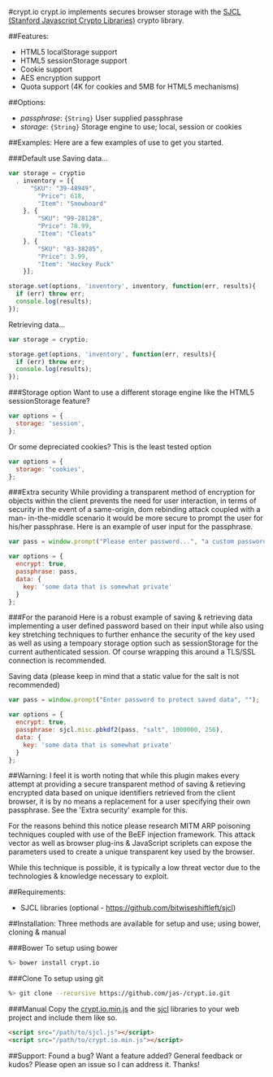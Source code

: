 #crypt.io
crypt.io implements secures browser storage with the
[SJCL (Stanford Javascript Crypto Libraries)](http://bitwiseshiftleft.github.io/sjcl/)
crypto library.

##Features:
* HTML5 localStorage support
* HTML5 sessionStorage support
* Cookie support
* AES encryption support
* Quota support (4K for cookies and 5MB for HTML5 mechanisms)

##Options:
* _passphrase_: `{String}` User supplied passphrase
* _storage_: `{String}` Storage engine to use; local, session or cookies

##Examples:
Here are a few examples of use to get you started.

###Default use
Saving data...

```javascript
var storage = cryptio
  , inventory = [{
  	  "SKU": "39-48949",
	    "Price": 618,
	    "Item": "Snowboard"
    }, {
	    "SKU": "99-28128",
    	"Price": 78.99,
	    "Item": "Cleats"
    }, {
	    "SKU": "83-38285",
	    "Price": 3.99,
	    "Item": "Hockey Puck"
    }];

storage.set(options, 'inventory', inventory, function(err, results){
  if (err) throw err;
  console.log(results);
});
```

Retrieving data...

```javascript
var storage = cryptio;

storage.get(options, 'inventory', function(err, results){
  if (err) throw err;
  console.log(results);
});
```

###Storage option
Want to use a different storage engine like the HTML5 sessionStorage feature?

```javascript
var options = {
  storage: 'session',
};
```

Or some depreciated cookies? This is the least tested option

```javascript
var options = {
  storage: 'cookies',
};
```

###Extra security
While providing a transparent method of encryption for objects within
the client prevents the need for user interaction, in terms of security
in the event of a same-origin, dom rebinding attack coupled with a man-
in-the-middle scenario it would be more secure to prompt the user
for his/her passphrase. Here is an example of user input for the passphrase.

```javascript
var pass = window.prompt("Please enter password...", "a custom password");

var options = {
  encrypt: true,
  passphrase: pass,
  data: {
    key: 'some data that is somewhat private'
  }
};
```

###For the paranoid
Here is a robust example of saving & retrieving data implementing a user
defined password based on their input while also using key stretching
techniques to further enhance the security of the key used as well as using
a tempoary storage option such as sessionStorage for the current authenticated
session. Of course wrapping this around a TLS/SSL connection is recommended.


Saving data (please keep in mind that a static value for the salt is not recommended)

```javascript
var pass = window.prompt("Enter password to protect saved data", "");

var options = {
  encrypt: true,
  passphrase: sjcl.misc.pbkdf2(pass, "salt", 1000000, 256),
  data: {
    key: 'some data that is somewhat private'
  }
};
```

##Warning:
I feel it is worth noting that while this plugin makes every
attempt at providing a secure transparent method of saving &
retieving encrypted data based on unique identifiers retrieved
from the client browser, it is by no means a replacement for
a user specifying their own passphrase. See the 'Extra security'
example for this.

For the reasons behind this notice please research MITM ARP
poisoning techniques coupled with use of the BeEF injection
framework. This attack vector as well as browser plug-ins &
JavaScript scriplets can expose the parameters used to create
a unique transparent key used by the browser.

While this technique is possible, it is typically a low threat
vector due to the technologies & knowledge necessary to exploit.

##Requirements:
* SJCL libraries (optional - https://github.com/bitwiseshiftleft/sjcl)

##Installation:
Three methods are available for setup and use; using bower, cloning & manual

###Bower
To setup using bower

```sh
%> bower install crypt.io
```

###Clone
To setup using git

```sh
%> git clone --recursive https://github.com/jas-/crypt.io.git
```

###Manual
Copy the [crypt.io.min.js](https://github.com/jas-/crypt.io/blob/master/dist/crypt.io.min.js)
and the [sjcl](https://github.com/bitwiseshiftleft/sjcl) libraries to your web project
and include them like so.

```html
<script src="/path/to/sjcl.js"></script>
<script src="/path/to/crypt.io.min.js"></script>
```

##Support:
Found a bug? Want a feature added? General feedback or kudos? Please open
an issue so I can address it. Thanks!

